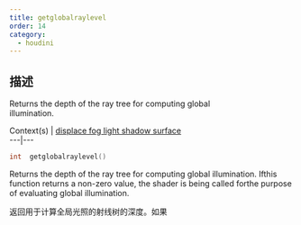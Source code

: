 ```yaml
---
title: getglobalraylevel
order: 14
category:
  - houdini
---
```

    
## 描述

Returns the depth of the ray tree for computing global  
illumination.

Context(s) | [displace](../contexts/displace.html)[
fog](../contexts/fog.html)[ light](../contexts/light.html)[
shadow](../contexts/shadow.html)[ surface](../contexts/surface.html)  
---|---

```c
int  getglobalraylevel()
```

Returns the depth of the ray tree for computing global illumination. Ifthis
function returns a non-zero value, the shader is being called forthe purpose
of evaluating global illumination.

返回用于计算全局光照的射线树的深度。如果
